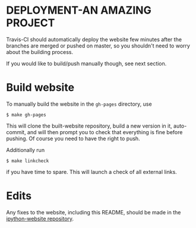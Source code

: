 # DEPLOYMENT-AN AMAZING PROJECT 

Travis-CI should automatically deploy the website few minutes after
the branches are merged or pushed on master, so you shouldn't need to
worry about the building process. 

If you would like to build/push manually though, see next section.

# Build website

To manually build the website in the `gh-pages` directory, use

```
$ make gh-pages
```

This will clone the built-website repository, build a new version in it, auto-commit,
and will then prompt you to check that everything is fine before pushing. Of course
you need  to have the right to push.

Additionally run

```
$ make linkcheck
```

if you have time to spare. This will launch a check of all external links.

# Edits

Any fixes to the website, including this README, should be made in the
[ipython-website repository](https://github.com/ipython/ipython-website).
